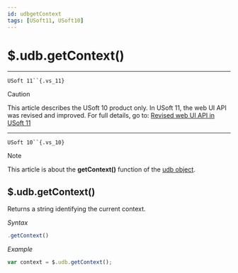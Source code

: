 ```yaml
---
id: udbgetContext
tags: [USoft11, USoft10]
---
```

# $.udb.getContext()



----

`USoft 11``{.vs_11}`

> [!CAUTION]
> This article describes the USoft 10 product only.
> In USoft 11, the web UI API was revised and improved. For full details, go to:
> [Revised web UI API in USoft 11](/docs/Web_and_app_UIs/UDB_udb/Revised_web_UI_API_in_USoft_11.md)

----

`USoft 10``{.vs_10}`

> [!NOTE]
> This article is about the **getContext()** function of the [udb object](/docs/Web_and_app_UIs/UDB_udb).

## **$.udb.getContext()**

Returns a string identifying the current context.

*Syntax*

```js
.getContext()
```

*Example*

```js
var context = $.udb.getContext();
```

 